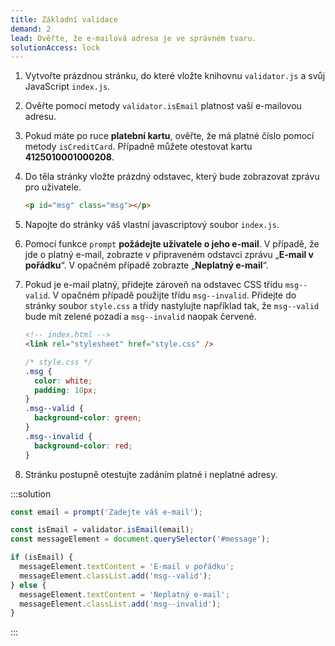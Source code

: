 ```yaml
---
title: Základní validace
demand: 2
lead: Ověřte, že e-mailová adresa je ve správném tvaru.
solutionAccess: lock
---
```


1. Vytvořte prázdnou stránku, do které vložte knihovnu `validator.js` a svůj JavaScript `index.js`.
1. Ověřte pomocí metody `validator.isEmail` platnost vaší e-mailovou adresu.
1. Pokud máte po ruce **platební kartu**, ověřte, že má platné číslo pomocí metody `isCreditCard`. Případně můžete otestovat kartu **4125010001000208**.
1. Do těla stránky vložte prázdný odstavec, který bude zobrazovat zprávu pro uživatele.
   ```html
   <p id="msg" class="msg"></p>
   ```
1. Napojte do stránky váš vlastní javascriptový soubor `index.js`.
1. Pomocí funkce `prompt` **požádejte uživatele o jeho e-mail**. V případě, že jde o platný e-mail, zobrazte v připraveném odstavci zprávu „**E-mail v pořádku**“. V opačném případě zobrazte „**Neplatný e-mail**“.
1. Pokud je e-mail platný, přidejte zároveň na odstavec CSS třídu `msg--valid`. V opačném případě použijte třídu `msg--invalid`. Přidejte do stránky soubor `style.css` a třídy nastylujte například tak, že `msg--valid` bude mít zelené pozadí a `msg--invalid` naopak červené.

   ```html
   <!-- index.html -->
   <link rel="stylesheet" href="style.css" />
   ```

   ```css
   /* style.css */
   .msg {
     color: white;
     padding: 10px;
   }
   .msg--valid {
     background-color: green;
   }
   .msg--invalid {
     background-color: red;
   }
   ```

1. Stránku postupně otestujte zadáním platné i neplatné adresy.

:::solution

```js
const email = prompt('Zadejte váš e-mail');

const isEmail = validator.isEmail(email);
const messageElement = document.querySelector('#message');

if (isEmail) {
  messageElement.textContent = 'E-mail v pořádku';
  messageElement.classList.add('msg--valid');
} else {
  messageElement.textContent = 'Neplatný e-mail';
  messageElement.classList.add('msg--invalid');
}
```

:::
